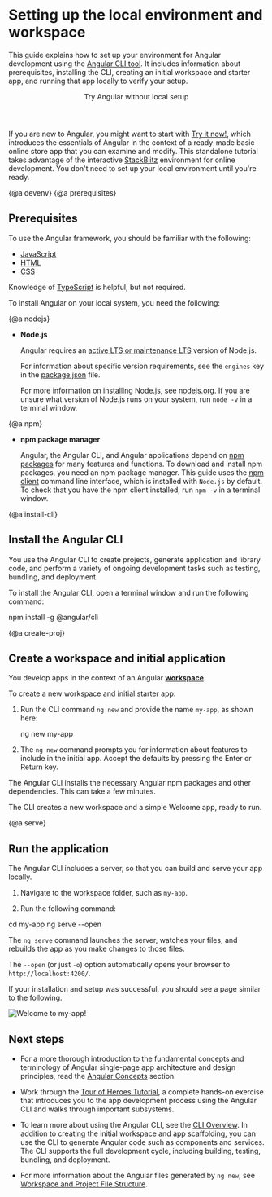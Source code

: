 # Setting up the local environment and workspace


This guide explains how to set up your environment for Angular development using the [Angular CLI tool](cli "CLI command reference").
It includes information about prerequisites, installing the CLI, creating an initial workspace and starter app, and running that app locally to verify your setup.


<div class="callout is-helpful">
<header>Try Angular without local setup</header>

If you are new to Angular, you might want to start with [Try it now!](start), which introduces the essentials of Angular in the context of a ready-made basic online store app that you can examine and modify. This standalone tutorial takes advantage of the interactive [StackBlitz](https://stackblitz.com/) environment for online development. You don't need to set up your local environment until you're ready.

</div>


{@a devenv}
{@a prerequisites}
## Prerequisites

To use the Angular framework, you should be familiar with the following:

* [JavaScript](https://developer.mozilla.org/en-US/docs/Web/JavaScript/A_re-introduction_to_JavaScript)
* [HTML](https://developer.mozilla.org/docs/Learn/HTML/Introduction_to_HTML)
* [CSS](https://developer.mozilla.org/docs/Learn/CSS/First_steps)

Knowledge of [TypeScript](https://www.typescriptlang.org/) is helpful, but not required.

To install Angular on your local system, you need the following:

{@a nodejs}

* **Node.js**

  Angular requires an [active LTS or maintenance LTS](https://nodejs.org/about/releases) version of Node.js.

  <div class="alert is-helpful">

  For information about specific version requirements, see the `engines` key in the [package.json](https://unpkg.com/browse/@angular/core/package.json) file.

  </div>

  For more information on installing Node.js, see [nodejs.org](https://nodejs.org "Nodejs.org").
  If you are unsure what version of Node.js runs on your system, run `node -v` in a terminal window.

{@a npm}

* **npm package manager**

  Angular, the Angular CLI, and Angular applications depend on [npm packages](https://docs.npmjs.com/getting-started/what-is-npm) for many features and functions.
  To download and install npm packages, you need an npm package manager.
  This guide uses the [npm client](https://docs.npmjs.com/cli/install) command line interface, which is installed with `Node.js` by default.
  To check that you have the npm client installed, run `npm -v` in a terminal window.


{@a install-cli}

## Install the Angular CLI

You use the Angular CLI to create projects, generate application and library code, and perform a variety of ongoing development tasks such as testing, bundling, and deployment.

To install the Angular CLI, open a terminal window and run the following command:

<code-example language="sh" class="code-shell">
  npm install -g @angular/cli
</code-example>

{@a create-proj}

## Create a workspace and initial application

You develop apps in the context of an Angular [**workspace**](guide/glossary#workspace).

To create a new workspace and initial starter app:

1. Run the CLI command `ng new` and provide the name `my-app`, as shown here:

    <code-example language="sh" class="code-shell">
      ng new my-app

    </code-example>

2. The `ng new` command prompts you for information about features to include in the initial app. Accept the defaults by pressing the Enter or Return key.

The Angular CLI installs the necessary Angular npm packages and other dependencies. This can take a few minutes.

The CLI creates a new workspace and a simple Welcome app, ready to run.

{@a serve}

## Run the application

The Angular CLI includes a server, so that you can build and serve your app locally.

1. Navigate to the workspace folder, such as `my-app`.

1. Run the following command:

<code-example language="sh" class="code-shell">
  cd my-app
  ng serve --open
</code-example>

The `ng serve` command launches the server, watches your files,
and rebuilds the app as you make changes to those files.

The `--open` (or just `-o`) option automatically opens your browser
to `http://localhost:4200/`.

If your installation and setup was successful, you should see a page similar to the following.


<div class="lightbox">
  <img src='generated/images/guide/setup-local/app-works.png' alt="Welcome to my-app!">
</div>


## Next steps

* For a more thorough introduction to the fundamental concepts and terminology of Angular single-page app architecture and design principles, read the [Angular Concepts](guide/architecture) section.

* Work through the [Tour of Heroes Tutorial](tutorial), a complete hands-on exercise that introduces you to the app development process using the Angular CLI and walks through important subsystems.

* To learn more about using the Angular CLI, see the [CLI Overview](cli "CLI Overview"). In addition to creating the initial workspace and app scaffolding, you can use the CLI to generate Angular code such as components and services. The CLI supports the full development cycle, including building, testing, bundling, and deployment.

* For more information about the Angular files generated by `ng new`, see [Workspace and Project File Structure](guide/file-structure).
